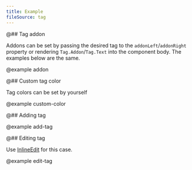 ```yaml
---
title: Example
fileSource: tag
---
```


@## Tag addon

Addons can be set by passing the desired tag to the `addonLeft`/`addonRight` property or rendering `Tag.Addon`/`Tag.Text` into the component body. The examples below are the same.

@example addon

@## Custom tag color

Tag colors can be set by yourself

@example custom-color

@## Adding tag

@example add-tag

@## Editing tag

Use [InlineEdit](/components/inline-edit/) for this case.

@example edit-tag
